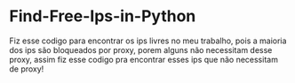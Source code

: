 # Find-Free-Ips-in-Python
Fiz esse codigo para encontrar os ips livres no meu trabalho, pois a maioria dos ips são bloqueados por proxy, porem alguns não necessitam desse proxy, assim fiz esse codigo pra encontrar esses ips que não necessitam de proxy!
